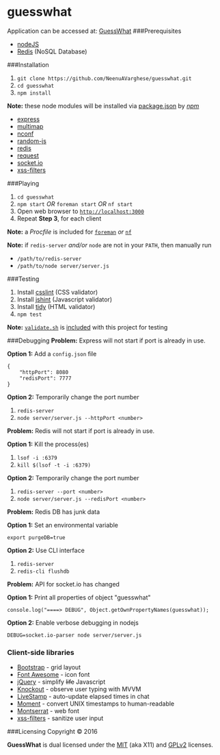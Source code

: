 # guesswhat
Application can be accessed at: [GuessWhat](https://guesswhat.cfapps.io/)
###Prerequisites
* [nodeJS](https://nodejs.org)
* [Redis](http://redis.io/download) (NoSQL Database)

###Installation
1. `git clone https://github.com/NeenuAVarghese/guesswhat.git`
2. `cd guesswhat`
3. `npm install`

**Note:** these node modules will be installed via [package.json](package.json) by [*npm*](https://github.com/npm/npm)
- [express](https://www.npmjs.com/package/express)
- [multimap](https://www.npmjs.com/package/multimap)
- [nconf](https://www.npmjs.com/package/nconf)
- [random-js](https://www.npmjs.com/package/random-js)
- [redis](https://www.npmjs.com/package/redis)
- [request](https://www.npmjs.com/package/request)
- [socket.io](https://www.npmjs.com/package/socket.io)
- [xss-filters](https://www.npmjs.com/package/xss-filters)

###Playing
1. `cd guesswhat`
2. `npm start` *OR* `foreman start` *OR* `nf start`
3. Open web browser to [`http://localhost:3000`](http://localhost:3000)
4. Repeat **Step 3**, for each client

**Note:** a _Procfile_ is included for [`foreman`](https://github.com/ddollar/foreman) *or* [`nf`](https://github.com/strongloop/node-foreman)

**Note:** if `redis-server` _and/or_ `node` are not in your `PATH`, then manually run
- `/path/to/redis-server`
- `/path/to/node server/server.js`

###Testing
1. Install [csslint](https://www.npmjs.com/package/csslint) (CSS validator)
2. Install [jshint](https://www.npmjs.com/package/jshint) (Javascript validator)
3. Install [tidy](https://github.com/htacg/tidy-html5/tree/master/README) (HTML validator)
4. `npm test`

**Note:** [`validate.sh`](https://github.com/mittman/validate.sh) is [included](scripts/validate.sh) with this project for testing

###Debugging
**Problem:** Express will not start if port is already in use.

**Option 1:** Add a `config.json` file
```
{
    "httpPort": 8080
    "redisPort": 7777
}
```

**Option 2:** Temporarily change the port number

1. `redis-server`
2. `node server/server.js --httpPort <number>`

**Problem:** Redis will not start if port is already in use.

**Option 1:** Kill the process(es)

1. `lsof -i :6379`
2. `kill $(lsof -t -i :6379)`

**Option 2:** Temporarily change the port number

1. `redis-server --port <number>`
2. `node server/server.js --redisPort <number>`

**Problem:** Redis DB has junk data

**Option 1:** Set an environmental variable
```
export purgeDB=true
```

**Option 2:** Use CLI interface

1. `redis-server`
2. `redis-cli flushdb`

**Problem:** API for socket.io has changed

**Option 1:** Print all properties of object "guesswhat"
```
console.log("====> DEBUG", Object.getOwnPropertyNames(guesswhat));
```

**Option 2:** Enable verbose debugging in nodejs
```
DEBUG=socket.io-parser node server/server.js
```

### Client-side libraries
- [Bootstrap](http://getbootstrap.com) - grid layout
- [Font Awesome](https://fortawesome.github.io/Font-Awesome/) - icon font
- [jQuery](https://jquery.com) - simplify ~~life~~ Javascript
- [Knockout](http://knockoutjs.com) - observe user typing with MVVM
- [LiveStamp](https://mattbradley.github.io/livestampjs/) - auto-update elapsed times in chat
- [Moment](http://momentjs.com/) - convert UNIX timestamps to human-readable
- [Montserrat](https://www.google.com/fonts/specimen/Montserrat) - web font
- [xss-filters](https://github.com/yahoo/xss-filters) - sanitize user input

###Licensing
Copyright &copy; 2016

**GuessWhat** is dual licensed under the [MIT](LICENSE) (aka X11) and [GPLv2](COPYING) licenses.
